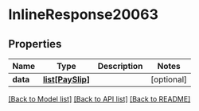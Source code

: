 # InlineResponse20063

## Properties
Name | Type | Description | Notes
------------ | ------------- | ------------- | -------------
**data** | [**list[PaySlip]**](PaySlip.md) |  | [optional] 

[[Back to Model list]](../README.md#documentation-for-models) [[Back to API list]](../README.md#documentation-for-api-endpoints) [[Back to README]](../README.md)


